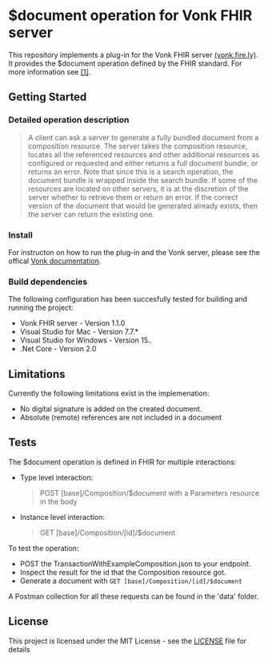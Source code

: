 # $document operation for Vonk FHIR server

This repository implements a plug-in for the Vonk FHIR server [(vonk.fire.ly)](vonk.fire.ly).<br>
It provides the $document operation defined by the FHIR standard. For more information see [[1]](https://www.hl7.org/fhir/operation-composition-document.html).

## Getting Started

### Detailed operation description

> A client can ask a server to generate a fully bundled document from a composition resource. The server takes the composition resource, locates all the referenced resources and other additional resources as configured or requested and either returns a full document bundle, or returns an error. Note that since this is a search operation, the document bundle is wrapped inside the search bundle. If some of the resources are located on other servers, it is at the discretion of the server whether to retrieve them or return an error. If the correct version of the document that would be generated already exists, then the server can return the existing one.

### Install
For instructon on how to run the plug-in and the Vonk server, please see the offical [Vonk documentation](http://docs.simplifier.net/vonk/index.html).

### Build dependencies
The following configuration has been succesfully tested for building and running the project:
* Vonk FHIR server - Version 1.1.0
* Visual Studio for Mac - Version 7.7.*
* Visual Studio for Windows - Version 15.*.*
* .Net Core - Version 2.0

## Limitations

Currently the following limitations exist in the implemenation:
* No digital signature is added on the created document.
* Absolute (remote) references are not included in a document

## Tests

The $document operation is defined in FHIR for multiple interactions:

* Type level interaction:<br>
    > POST [base]/Composition/$document
    with a Parameters resource in the body

* Instance level interaction:<br>
    > GET [base]/Composition/[id]/$document

To test the operation:
- POST the TransactionWithExampleComposition.json to your endpoint.
- Inspect the result for the id that the Composition resource got.
- Generate a document with ``GET [base]/Composition/[id]/$document``

A Postman collection for all these requests can be found in the 'data' folder.

## License

This project is licensed under the MIT License - see the [LICENSE](LICENSE) file for details
